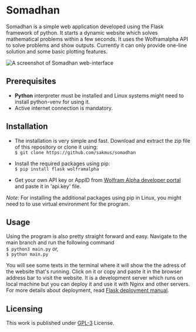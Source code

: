 
# Somadhan

Somadhan is a simple web application developed using the Flask framework of python. It starts a dynamic website which solves mathematical problems within a few seconds. It uses the Wolframalpha API to solve problems and show outputs. Currently it can only provide one-line solution and some basic plotting features.

![A screenshot of Somadhan web-interface](https://images2.imgbox.com/41/87/0V4d4lb2_o.png)


## Prerequisites

- **Python** interpreter must be installed and Linux systems might need to install python-venv for using  it.
- Active internet connection is mandatory.

## Installation

- The installation is very simple and fast. Download and extract the zip file of this repository or clone it using:<br>
`$ git clone https://github.com/sakmus/somadhan`

- Install the required packages using pip:<br>`$ pip install flask wolframalpha`

- Get your own API key or AppID from [Wolfram Alpha developer portal](https://developer.wolframalpha.com/) and paste it in 'api.key' file.

*Note:* For installing the additional packages using pip in Linux, you might need to to use virtual environment for the program.


## Usage

Using the program is also pretty straight forward and easy. Navigate to the main branch and run the following command<br>
`$ python3 main.py` *or,*<br> `$ python main.py`

You will see some texts in the terminal where it will show the the adress of the website that's running. Click on it or copy and paste it in the browser address bar to visit the website. It is a development server which runs on local machine but you can deploy it and use it with Nginx and other servers. For more details about deployment, read [Flask deployment manual](https://flask.palletsprojects.com/en/3.0.x/deploying/).

## Licensing

This work is published under [GPL-3](https://www.gnu.org/licenses/gpl-3.0.en.html#license-text) License.
